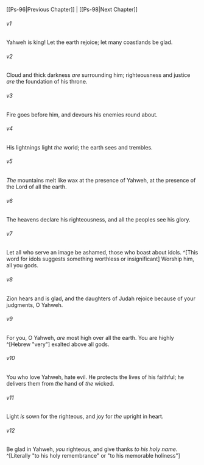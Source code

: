 ﻿---
aliases:
  - Psalms 97
---

[[Ps-96|Previous Chapter]] | [[Ps-98|Next Chapter]]

###### v1
Yahweh is king! Let the earth rejoice;
let many coastlands be glad.

###### v2
Cloud and thick darkness _are_ surrounding him;
righteousness and justice _are_ the foundation of his throne.

###### v3
Fire goes before him,
and devours his enemies round about.

###### v4
His lightnings light _the_ world;
the earth sees and trembles.

###### v5
_The_ mountains melt like wax at the presence of Yahweh,
at the presence of the Lord of all the earth.

###### v6
The heavens declare his righteousness,
and all the peoples see his glory.

###### v7
Let all who serve an image be ashamed,
those who boast about idols. ^[This word for idols suggests something worthless or insignificant]
Worship him, all you gods.

###### v8
Zion hears and is glad,
and the daughters of Judah rejoice
because of your judgments, O Yahweh.

###### v9
For you, O Yahweh, _are_ most high over all the earth.
You are highly ^[Hebrew "very"] exalted above all gods.

###### v10
You who love Yahweh, hate evil.
He protects the lives of his faithful;
he delivers them from _the_ hand of _the_ wicked.

###### v11
Light _is_ sown for the righteous,
and joy for _the_ upright in heart.

###### v12
Be glad in Yahweh, _you_ righteous,
and give thanks _to his holy name_. ^[Literally "to his holy remembrance" or "to his memorable holiness"]